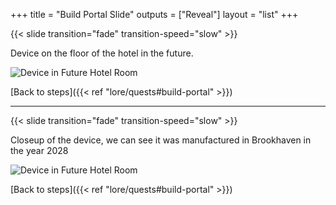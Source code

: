 +++
title = "Build Portal Slide"
outputs = ["Reveal"]
layout = "list"
+++


{{< slide transition="fade" transition-speed="slow" >}}

Device on the floor of the hotel in the future.

![Device in Future Hotel Room](/images/bh/build_portal_manufactured.jpg)

[Back to steps]({{< ref "lore/quests#build-portal" >}})


---

{{< slide transition="fade" transition-speed="slow" >}}

Closeup of the device, we can see it was manufactured in Brookhaven in the year 2028

![Device in Future Hotel Room](/images/bh/build_portal_manufactured_closeup.jpg)

[Back to steps]({{< ref "lore/quests#build-portal" >}})
